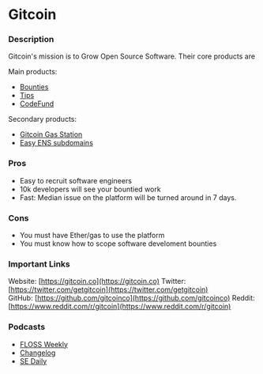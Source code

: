 # Gitcoin

### Description

Gitcoin's mission is to Grow Open Source Software.  Their core products are 

Main products:
* [Bounties](https://gitcoin.co)
* [Tips](https://gitcoin.co/tips)
* [CodeFund](https://codefund.io)

Secondary products:
* [Gitcoin Gas Station](https://gitcoin.co/gas)
* [Easy ENS subdomains](https://gitcoin.co/ens/)


### Pros

* Easy to recruit software engineers
* 10k developers will see your bountied work 
* Fast: Median issue on the platform will be turned around in 7 days.

### Cons

* You must have Ether/gas to use the platform
* You must know how to scope software develoment bounties


### Important Links

Website: [https://gitcoin.co](https://gitcoin.co)
Twitter: [https://twitter.com/getgitcoin](https://twitter.com/getgitcoin)  
GitHub: [https://github.com/gitcoinco](https://github.com/gitcoinco)
Reddit: [https://www.reddit.com/r/gitcoin](https://www.reddit.com/r/gitcoin)

### Podcasts

* [FLOSS Weekly](https://twit.tv/shows/floss-weekly/episodes/474)
* [Changelog](https://changelog.com/podcast/281)
* [SE Daily](https://softwareengineeringdaily.com/2018/04/03/gitcoin-open-source-bounties-with-kevin-owocki/)

